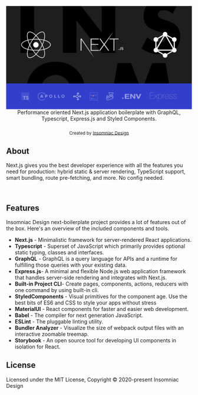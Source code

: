 <img src="banner.jpg" alt="Performance oriented Next.js application boilerplate with GraphQL, Typescript, Express.js and Styled Components." align="center" />

<br/>
<div align="center">Performance oriented Next.js application boilerplate with GraphQL, Typescript, Express.js and Styled Components.</div>
<br/>

<div align="center">
  <sub>Created by <a  target="_blank" href="https://www.insomniacdesign.com/">Insomniac Design</a></sub>
</div>

## About

Next.js gives you the best developer experience with all the features you need
for production: hybrid static & server rendering, TypeScript support, smart
bundling, route pre-fetching, and more. No config needed.

<br/>

## Features

Insomniac Design next-boilerplate project provides a lot of features out of the
box. Here's an overview of the included components and tools.

- **Next.js** - Minimalistic framework for server-rendered React applications.
- **Typescript** - Superset of JavaScript which primarily provides optional
  static typing, classes and interfaces.
- **GraphQL** - GraphQL is a query language for APIs and a runtime for
  fulfilling those queries with your existing data.
- **Express.js**- A minimal and flexible Node.js web application framework that
  handles server-side rendering and integrates with Next.js.
- **Built-in Project CLI**- Create pages, components, actions, reducers with one
  command by using built-in cli.
- **StyledComponents** - Visual primitives for the component age. Use the best
  bits of ES6 and CSS to style your apps without stress
- **MaterialUI** - React components for faster and easier web development. <br/>
- **Babel** - The compiler for next generation JavaScript.
- **ESLint** - The pluggable linting utility.
- **Bundler Analyzer** - Visualize the size of webpack output files with an
  interactive zoomable treemap.
- **Storybook** - An open source tool for developing UI components in isolation
  for React.

## License

Licensed under the MIT License, Copyright © 2020-present Insomniac Design

